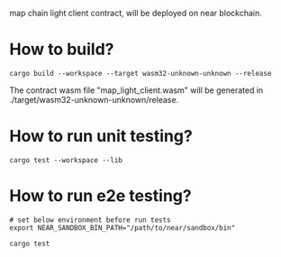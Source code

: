 
map chain light client contract, will be deployed on near blockchain.


# How to build?

```shell
cargo build --workspace --target wasm32-unknown-unknown --release
```

The contract wasm file "map_light_client.wasm" will be generated in ./target/wasm32-unknown-unknown/release.

# How to run unit testing?

```shell
cargo test --workspace --lib
```

# How to run e2e testing?

```shell
# set below environment before run tests
export NEAR_SANDBOX_BIN_PATH="/path/to/near/sandbox/bin"

cargo test
```